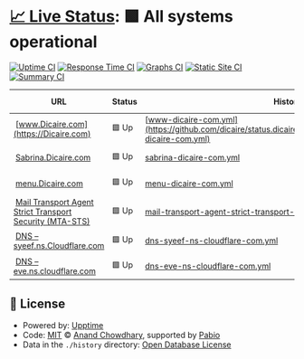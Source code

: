 # [📈 Live Status](https://status.dicaire.com): <!--live status--> **🟩 All systems operational**

[![Uptime CI](https://github.com/dicaire/status.dicaire.com/workflows/Uptime%20CI/badge.svg)](https://github.com/dicaire/status.dicaire.com/actions?query=workflow%3A%22Uptime+CI%22)
[![Response Time CI](https://github.com/dicaire/status.dicaire.com/workflows/Response%20Time%20CI/badge.svg)](https://github.com/dicaire/status.dicaire.com/actions?query=workflow%3A%22Response+Time+CI%22)
[![Graphs CI](https://github.com/dicaire/status.dicaire.com/workflows/Graphs%20CI/badge.svg)](https://github.com/dicaire/status.dicaire.com/actions?query=workflow%3A%22Graphs+CI%22)
[![Static Site CI](https://github.com/dicaire/status.dicaire.com/workflows/Static%20Site%20CI/badge.svg)](https://github.com/dicaire/status.dicaire.com/actions?query=workflow%3A%22Static+Site+CI%22)
[![Summary CI](https://github.com/dicaire/status.dicaire.com/workflows/Summary%20CI/badge.svg)](https://github.com/dicaire/status.dicaire.com/actions?query=workflow%3A%22Summary+CI%22)

<!--start: status pages-->
<!-- This summary is generated by Upptime (https://github.com/upptime/upptime) -->
<!-- Do not edit this manually, your changes will be overwritten -->
<!-- prettier-ignore -->
| URL | Status | History | Response Time | Uptime |
| --- | ------ | ------- | ------------- | ------ |
| <img alt="" src="https://Dicaire.com/favicon.png" height="13"> [www.Dicaire.com](https://Dicaire.com) | 🟩 Up | [www-dicaire-com.yml](https://github.com/dicaire/status.dicaire.com/commits/HEAD/history/www-dicaire-com.yml) | <details><summary><img alt="Response time graph" src="./graphs/www-dicaire-com/response-time-week.png" height="20"> 176ms</summary><br><a href="https://status.dicaire.com/history/www-dicaire-com"><img alt="Response time 170" src="https://img.shields.io/endpoint?url=https%3A%2F%2Fraw.githubusercontent.com%2Fdicaire%2Fstatus.dicaire.com%2FHEAD%2Fapi%2Fwww-dicaire-com%2Fresponse-time.json"></a><br><a href="https://status.dicaire.com/history/www-dicaire-com"><img alt="24-hour response time 105" src="https://img.shields.io/endpoint?url=https%3A%2F%2Fraw.githubusercontent.com%2Fdicaire%2Fstatus.dicaire.com%2FHEAD%2Fapi%2Fwww-dicaire-com%2Fresponse-time-day.json"></a><br><a href="https://status.dicaire.com/history/www-dicaire-com"><img alt="7-day response time 176" src="https://img.shields.io/endpoint?url=https%3A%2F%2Fraw.githubusercontent.com%2Fdicaire%2Fstatus.dicaire.com%2FHEAD%2Fapi%2Fwww-dicaire-com%2Fresponse-time-week.json"></a><br><a href="https://status.dicaire.com/history/www-dicaire-com"><img alt="30-day response time 170" src="https://img.shields.io/endpoint?url=https%3A%2F%2Fraw.githubusercontent.com%2Fdicaire%2Fstatus.dicaire.com%2FHEAD%2Fapi%2Fwww-dicaire-com%2Fresponse-time-month.json"></a><br><a href="https://status.dicaire.com/history/www-dicaire-com"><img alt="1-year response time 170" src="https://img.shields.io/endpoint?url=https%3A%2F%2Fraw.githubusercontent.com%2Fdicaire%2Fstatus.dicaire.com%2FHEAD%2Fapi%2Fwww-dicaire-com%2Fresponse-time-year.json"></a></details> | <details><summary><a href="https://status.dicaire.com/history/www-dicaire-com">100.00%</a></summary><a href="https://status.dicaire.com/history/www-dicaire-com"><img alt="All-time uptime 100.00%" src="https://img.shields.io/endpoint?url=https%3A%2F%2Fraw.githubusercontent.com%2Fdicaire%2Fstatus.dicaire.com%2FHEAD%2Fapi%2Fwww-dicaire-com%2Fuptime.json"></a><br><a href="https://status.dicaire.com/history/www-dicaire-com"><img alt="24-hour uptime 100.00%" src="https://img.shields.io/endpoint?url=https%3A%2F%2Fraw.githubusercontent.com%2Fdicaire%2Fstatus.dicaire.com%2FHEAD%2Fapi%2Fwww-dicaire-com%2Fuptime-day.json"></a><br><a href="https://status.dicaire.com/history/www-dicaire-com"><img alt="7-day uptime 100.00%" src="https://img.shields.io/endpoint?url=https%3A%2F%2Fraw.githubusercontent.com%2Fdicaire%2Fstatus.dicaire.com%2FHEAD%2Fapi%2Fwww-dicaire-com%2Fuptime-week.json"></a><br><a href="https://status.dicaire.com/history/www-dicaire-com"><img alt="30-day uptime 100.00%" src="https://img.shields.io/endpoint?url=https%3A%2F%2Fraw.githubusercontent.com%2Fdicaire%2Fstatus.dicaire.com%2FHEAD%2Fapi%2Fwww-dicaire-com%2Fuptime-month.json"></a><br><a href="https://status.dicaire.com/history/www-dicaire-com"><img alt="1-year uptime 100.00%" src="https://img.shields.io/endpoint?url=https%3A%2F%2Fraw.githubusercontent.com%2Fdicaire%2Fstatus.dicaire.com%2FHEAD%2Fapi%2Fwww-dicaire-com%2Fuptime-year.json"></a></details>
| <img alt="" src="https://icons.duckduckgo.com/ip3/sabrina.dicaire.com.ico" height="13"> [Sabrina.Dicaire.com](https://Sabrina.Dicaire.com) | 🟩 Up | [sabrina-dicaire-com.yml](https://github.com/dicaire/status.dicaire.com/commits/HEAD/history/sabrina-dicaire-com.yml) | <details><summary><img alt="Response time graph" src="./graphs/sabrina-dicaire-com/response-time-week.png" height="20"> 186ms</summary><br><a href="https://status.dicaire.com/history/sabrina-dicaire-com"><img alt="Response time 175" src="https://img.shields.io/endpoint?url=https%3A%2F%2Fraw.githubusercontent.com%2Fdicaire%2Fstatus.dicaire.com%2FHEAD%2Fapi%2Fsabrina-dicaire-com%2Fresponse-time.json"></a><br><a href="https://status.dicaire.com/history/sabrina-dicaire-com"><img alt="24-hour response time 157" src="https://img.shields.io/endpoint?url=https%3A%2F%2Fraw.githubusercontent.com%2Fdicaire%2Fstatus.dicaire.com%2FHEAD%2Fapi%2Fsabrina-dicaire-com%2Fresponse-time-day.json"></a><br><a href="https://status.dicaire.com/history/sabrina-dicaire-com"><img alt="7-day response time 186" src="https://img.shields.io/endpoint?url=https%3A%2F%2Fraw.githubusercontent.com%2Fdicaire%2Fstatus.dicaire.com%2FHEAD%2Fapi%2Fsabrina-dicaire-com%2Fresponse-time-week.json"></a><br><a href="https://status.dicaire.com/history/sabrina-dicaire-com"><img alt="30-day response time 175" src="https://img.shields.io/endpoint?url=https%3A%2F%2Fraw.githubusercontent.com%2Fdicaire%2Fstatus.dicaire.com%2FHEAD%2Fapi%2Fsabrina-dicaire-com%2Fresponse-time-month.json"></a><br><a href="https://status.dicaire.com/history/sabrina-dicaire-com"><img alt="1-year response time 175" src="https://img.shields.io/endpoint?url=https%3A%2F%2Fraw.githubusercontent.com%2Fdicaire%2Fstatus.dicaire.com%2FHEAD%2Fapi%2Fsabrina-dicaire-com%2Fresponse-time-year.json"></a></details> | <details><summary><a href="https://status.dicaire.com/history/sabrina-dicaire-com">100.00%</a></summary><a href="https://status.dicaire.com/history/sabrina-dicaire-com"><img alt="All-time uptime 100.00%" src="https://img.shields.io/endpoint?url=https%3A%2F%2Fraw.githubusercontent.com%2Fdicaire%2Fstatus.dicaire.com%2FHEAD%2Fapi%2Fsabrina-dicaire-com%2Fuptime.json"></a><br><a href="https://status.dicaire.com/history/sabrina-dicaire-com"><img alt="24-hour uptime 100.00%" src="https://img.shields.io/endpoint?url=https%3A%2F%2Fraw.githubusercontent.com%2Fdicaire%2Fstatus.dicaire.com%2FHEAD%2Fapi%2Fsabrina-dicaire-com%2Fuptime-day.json"></a><br><a href="https://status.dicaire.com/history/sabrina-dicaire-com"><img alt="7-day uptime 100.00%" src="https://img.shields.io/endpoint?url=https%3A%2F%2Fraw.githubusercontent.com%2Fdicaire%2Fstatus.dicaire.com%2FHEAD%2Fapi%2Fsabrina-dicaire-com%2Fuptime-week.json"></a><br><a href="https://status.dicaire.com/history/sabrina-dicaire-com"><img alt="30-day uptime 100.00%" src="https://img.shields.io/endpoint?url=https%3A%2F%2Fraw.githubusercontent.com%2Fdicaire%2Fstatus.dicaire.com%2FHEAD%2Fapi%2Fsabrina-dicaire-com%2Fuptime-month.json"></a><br><a href="https://status.dicaire.com/history/sabrina-dicaire-com"><img alt="1-year uptime 100.00%" src="https://img.shields.io/endpoint?url=https%3A%2F%2Fraw.githubusercontent.com%2Fdicaire%2Fstatus.dicaire.com%2FHEAD%2Fapi%2Fsabrina-dicaire-com%2Fuptime-year.json"></a></details>
| <img alt="" src="https://Dicaire.com/favicon.png" height="13"> [menu.Dicaire.com](https://menu.Dicaire.com) | 🟩 Up | [menu-dicaire-com.yml](https://github.com/dicaire/status.dicaire.com/commits/HEAD/history/menu-dicaire-com.yml) | <details><summary><img alt="Response time graph" src="./graphs/menu-dicaire-com/response-time-week.png" height="20"> 173ms</summary><br><a href="https://status.dicaire.com/history/menu-dicaire-com"><img alt="Response time 149" src="https://img.shields.io/endpoint?url=https%3A%2F%2Fraw.githubusercontent.com%2Fdicaire%2Fstatus.dicaire.com%2FHEAD%2Fapi%2Fmenu-dicaire-com%2Fresponse-time.json"></a><br><a href="https://status.dicaire.com/history/menu-dicaire-com"><img alt="24-hour response time 158" src="https://img.shields.io/endpoint?url=https%3A%2F%2Fraw.githubusercontent.com%2Fdicaire%2Fstatus.dicaire.com%2FHEAD%2Fapi%2Fmenu-dicaire-com%2Fresponse-time-day.json"></a><br><a href="https://status.dicaire.com/history/menu-dicaire-com"><img alt="7-day response time 173" src="https://img.shields.io/endpoint?url=https%3A%2F%2Fraw.githubusercontent.com%2Fdicaire%2Fstatus.dicaire.com%2FHEAD%2Fapi%2Fmenu-dicaire-com%2Fresponse-time-week.json"></a><br><a href="https://status.dicaire.com/history/menu-dicaire-com"><img alt="30-day response time 149" src="https://img.shields.io/endpoint?url=https%3A%2F%2Fraw.githubusercontent.com%2Fdicaire%2Fstatus.dicaire.com%2FHEAD%2Fapi%2Fmenu-dicaire-com%2Fresponse-time-month.json"></a><br><a href="https://status.dicaire.com/history/menu-dicaire-com"><img alt="1-year response time 149" src="https://img.shields.io/endpoint?url=https%3A%2F%2Fraw.githubusercontent.com%2Fdicaire%2Fstatus.dicaire.com%2FHEAD%2Fapi%2Fmenu-dicaire-com%2Fresponse-time-year.json"></a></details> | <details><summary><a href="https://status.dicaire.com/history/menu-dicaire-com">100.00%</a></summary><a href="https://status.dicaire.com/history/menu-dicaire-com"><img alt="All-time uptime 100.00%" src="https://img.shields.io/endpoint?url=https%3A%2F%2Fraw.githubusercontent.com%2Fdicaire%2Fstatus.dicaire.com%2FHEAD%2Fapi%2Fmenu-dicaire-com%2Fuptime.json"></a><br><a href="https://status.dicaire.com/history/menu-dicaire-com"><img alt="24-hour uptime 100.00%" src="https://img.shields.io/endpoint?url=https%3A%2F%2Fraw.githubusercontent.com%2Fdicaire%2Fstatus.dicaire.com%2FHEAD%2Fapi%2Fmenu-dicaire-com%2Fuptime-day.json"></a><br><a href="https://status.dicaire.com/history/menu-dicaire-com"><img alt="7-day uptime 100.00%" src="https://img.shields.io/endpoint?url=https%3A%2F%2Fraw.githubusercontent.com%2Fdicaire%2Fstatus.dicaire.com%2FHEAD%2Fapi%2Fmenu-dicaire-com%2Fuptime-week.json"></a><br><a href="https://status.dicaire.com/history/menu-dicaire-com"><img alt="30-day uptime 100.00%" src="https://img.shields.io/endpoint?url=https%3A%2F%2Fraw.githubusercontent.com%2Fdicaire%2Fstatus.dicaire.com%2FHEAD%2Fapi%2Fmenu-dicaire-com%2Fuptime-month.json"></a><br><a href="https://status.dicaire.com/history/menu-dicaire-com"><img alt="1-year uptime 100.00%" src="https://img.shields.io/endpoint?url=https%3A%2F%2Fraw.githubusercontent.com%2Fdicaire%2Fstatus.dicaire.com%2FHEAD%2Fapi%2Fmenu-dicaire-com%2Fuptime-year.json"></a></details>
| <img alt="" src="https://Dicaire.com/favicon.png" height="13"> [Mail Transport Agent Strict Transport Security (MTA-STS)](https:/mta-sts.dicaire.com) | 🟩 Up | [mail-transport-agent-strict-transport-security-mta-sts.yml](https://github.com/dicaire/status.dicaire.com/commits/HEAD/history/mail-transport-agent-strict-transport-security-mta-sts.yml) | <details><summary><img alt="Response time graph" src="./graphs/mail-transport-agent-strict-transport-security-mta-sts/response-time-week.png" height="20"> 149ms</summary><br><a href="https://status.dicaire.com/history/mail-transport-agent-strict-transport-security-mta-sts"><img alt="Response time 180" src="https://img.shields.io/endpoint?url=https%3A%2F%2Fraw.githubusercontent.com%2Fdicaire%2Fstatus.dicaire.com%2FHEAD%2Fapi%2Fmail-transport-agent-strict-transport-security-mta-sts%2Fresponse-time.json"></a><br><a href="https://status.dicaire.com/history/mail-transport-agent-strict-transport-security-mta-sts"><img alt="24-hour response time 142" src="https://img.shields.io/endpoint?url=https%3A%2F%2Fraw.githubusercontent.com%2Fdicaire%2Fstatus.dicaire.com%2FHEAD%2Fapi%2Fmail-transport-agent-strict-transport-security-mta-sts%2Fresponse-time-day.json"></a><br><a href="https://status.dicaire.com/history/mail-transport-agent-strict-transport-security-mta-sts"><img alt="7-day response time 149" src="https://img.shields.io/endpoint?url=https%3A%2F%2Fraw.githubusercontent.com%2Fdicaire%2Fstatus.dicaire.com%2FHEAD%2Fapi%2Fmail-transport-agent-strict-transport-security-mta-sts%2Fresponse-time-week.json"></a><br><a href="https://status.dicaire.com/history/mail-transport-agent-strict-transport-security-mta-sts"><img alt="30-day response time 180" src="https://img.shields.io/endpoint?url=https%3A%2F%2Fraw.githubusercontent.com%2Fdicaire%2Fstatus.dicaire.com%2FHEAD%2Fapi%2Fmail-transport-agent-strict-transport-security-mta-sts%2Fresponse-time-month.json"></a><br><a href="https://status.dicaire.com/history/mail-transport-agent-strict-transport-security-mta-sts"><img alt="1-year response time 180" src="https://img.shields.io/endpoint?url=https%3A%2F%2Fraw.githubusercontent.com%2Fdicaire%2Fstatus.dicaire.com%2FHEAD%2Fapi%2Fmail-transport-agent-strict-transport-security-mta-sts%2Fresponse-time-year.json"></a></details> | <details><summary><a href="https://status.dicaire.com/history/mail-transport-agent-strict-transport-security-mta-sts">100.00%</a></summary><a href="https://status.dicaire.com/history/mail-transport-agent-strict-transport-security-mta-sts"><img alt="All-time uptime 100.00%" src="https://img.shields.io/endpoint?url=https%3A%2F%2Fraw.githubusercontent.com%2Fdicaire%2Fstatus.dicaire.com%2FHEAD%2Fapi%2Fmail-transport-agent-strict-transport-security-mta-sts%2Fuptime.json"></a><br><a href="https://status.dicaire.com/history/mail-transport-agent-strict-transport-security-mta-sts"><img alt="24-hour uptime 100.00%" src="https://img.shields.io/endpoint?url=https%3A%2F%2Fraw.githubusercontent.com%2Fdicaire%2Fstatus.dicaire.com%2FHEAD%2Fapi%2Fmail-transport-agent-strict-transport-security-mta-sts%2Fuptime-day.json"></a><br><a href="https://status.dicaire.com/history/mail-transport-agent-strict-transport-security-mta-sts"><img alt="7-day uptime 100.00%" src="https://img.shields.io/endpoint?url=https%3A%2F%2Fraw.githubusercontent.com%2Fdicaire%2Fstatus.dicaire.com%2FHEAD%2Fapi%2Fmail-transport-agent-strict-transport-security-mta-sts%2Fuptime-week.json"></a><br><a href="https://status.dicaire.com/history/mail-transport-agent-strict-transport-security-mta-sts"><img alt="30-day uptime 100.00%" src="https://img.shields.io/endpoint?url=https%3A%2F%2Fraw.githubusercontent.com%2Fdicaire%2Fstatus.dicaire.com%2FHEAD%2Fapi%2Fmail-transport-agent-strict-transport-security-mta-sts%2Fuptime-month.json"></a><br><a href="https://status.dicaire.com/history/mail-transport-agent-strict-transport-security-mta-sts"><img alt="1-year uptime 100.00%" src="https://img.shields.io/endpoint?url=https%3A%2F%2Fraw.githubusercontent.com%2Fdicaire%2Fstatus.dicaire.com%2FHEAD%2Fapi%2Fmail-transport-agent-strict-transport-security-mta-sts%2Fuptime-year.json"></a></details>
| <img alt="" src="https://www.cloudflare.com/favicon.ico" height="13"> [DNS – syeef.ns.Cloudflare.com](syeef.ns.cloudflare.com) | 🟩 Up | [dns-syeef-ns-cloudflare-com.yml](https://github.com/dicaire/status.dicaire.com/commits/HEAD/history/dns-syeef-ns-cloudflare-com.yml) | <details><summary><img alt="Response time graph" src="./graphs/dns-syeef-ns-cloudflare-com/response-time-week.png" height="20"> 3ms</summary><br><a href="https://status.dicaire.com/history/dns-syeef-ns-cloudflare-com"><img alt="Response time 6" src="https://img.shields.io/endpoint?url=https%3A%2F%2Fraw.githubusercontent.com%2Fdicaire%2Fstatus.dicaire.com%2FHEAD%2Fapi%2Fdns-syeef-ns-cloudflare-com%2Fresponse-time.json"></a><br><a href="https://status.dicaire.com/history/dns-syeef-ns-cloudflare-com"><img alt="24-hour response time 2" src="https://img.shields.io/endpoint?url=https%3A%2F%2Fraw.githubusercontent.com%2Fdicaire%2Fstatus.dicaire.com%2FHEAD%2Fapi%2Fdns-syeef-ns-cloudflare-com%2Fresponse-time-day.json"></a><br><a href="https://status.dicaire.com/history/dns-syeef-ns-cloudflare-com"><img alt="7-day response time 3" src="https://img.shields.io/endpoint?url=https%3A%2F%2Fraw.githubusercontent.com%2Fdicaire%2Fstatus.dicaire.com%2FHEAD%2Fapi%2Fdns-syeef-ns-cloudflare-com%2Fresponse-time-week.json"></a><br><a href="https://status.dicaire.com/history/dns-syeef-ns-cloudflare-com"><img alt="30-day response time 6" src="https://img.shields.io/endpoint?url=https%3A%2F%2Fraw.githubusercontent.com%2Fdicaire%2Fstatus.dicaire.com%2FHEAD%2Fapi%2Fdns-syeef-ns-cloudflare-com%2Fresponse-time-month.json"></a><br><a href="https://status.dicaire.com/history/dns-syeef-ns-cloudflare-com"><img alt="1-year response time 6" src="https://img.shields.io/endpoint?url=https%3A%2F%2Fraw.githubusercontent.com%2Fdicaire%2Fstatus.dicaire.com%2FHEAD%2Fapi%2Fdns-syeef-ns-cloudflare-com%2Fresponse-time-year.json"></a></details> | <details><summary><a href="https://status.dicaire.com/history/dns-syeef-ns-cloudflare-com">100.00%</a></summary><a href="https://status.dicaire.com/history/dns-syeef-ns-cloudflare-com"><img alt="All-time uptime 100.00%" src="https://img.shields.io/endpoint?url=https%3A%2F%2Fraw.githubusercontent.com%2Fdicaire%2Fstatus.dicaire.com%2FHEAD%2Fapi%2Fdns-syeef-ns-cloudflare-com%2Fuptime.json"></a><br><a href="https://status.dicaire.com/history/dns-syeef-ns-cloudflare-com"><img alt="24-hour uptime 100.00%" src="https://img.shields.io/endpoint?url=https%3A%2F%2Fraw.githubusercontent.com%2Fdicaire%2Fstatus.dicaire.com%2FHEAD%2Fapi%2Fdns-syeef-ns-cloudflare-com%2Fuptime-day.json"></a><br><a href="https://status.dicaire.com/history/dns-syeef-ns-cloudflare-com"><img alt="7-day uptime 100.00%" src="https://img.shields.io/endpoint?url=https%3A%2F%2Fraw.githubusercontent.com%2Fdicaire%2Fstatus.dicaire.com%2FHEAD%2Fapi%2Fdns-syeef-ns-cloudflare-com%2Fuptime-week.json"></a><br><a href="https://status.dicaire.com/history/dns-syeef-ns-cloudflare-com"><img alt="30-day uptime 100.00%" src="https://img.shields.io/endpoint?url=https%3A%2F%2Fraw.githubusercontent.com%2Fdicaire%2Fstatus.dicaire.com%2FHEAD%2Fapi%2Fdns-syeef-ns-cloudflare-com%2Fuptime-month.json"></a><br><a href="https://status.dicaire.com/history/dns-syeef-ns-cloudflare-com"><img alt="1-year uptime 100.00%" src="https://img.shields.io/endpoint?url=https%3A%2F%2Fraw.githubusercontent.com%2Fdicaire%2Fstatus.dicaire.com%2FHEAD%2Fapi%2Fdns-syeef-ns-cloudflare-com%2Fuptime-year.json"></a></details>
| <img alt="" src="https://www.cloudflare.com/favicon.ico" height="13"> [DNS – eve.ns.cloudflare.com](eve.ns.cloudflare.com) | 🟩 Up | [dns-eve-ns-cloudflare-com.yml](https://github.com/dicaire/status.dicaire.com/commits/HEAD/history/dns-eve-ns-cloudflare-com.yml) | <details><summary><img alt="Response time graph" src="./graphs/dns-eve-ns-cloudflare-com/response-time-week.png" height="20"> 7ms</summary><br><a href="https://status.dicaire.com/history/dns-eve-ns-cloudflare-com"><img alt="Response time 6" src="https://img.shields.io/endpoint?url=https%3A%2F%2Fraw.githubusercontent.com%2Fdicaire%2Fstatus.dicaire.com%2FHEAD%2Fapi%2Fdns-eve-ns-cloudflare-com%2Fresponse-time.json"></a><br><a href="https://status.dicaire.com/history/dns-eve-ns-cloudflare-com"><img alt="24-hour response time 9" src="https://img.shields.io/endpoint?url=https%3A%2F%2Fraw.githubusercontent.com%2Fdicaire%2Fstatus.dicaire.com%2FHEAD%2Fapi%2Fdns-eve-ns-cloudflare-com%2Fresponse-time-day.json"></a><br><a href="https://status.dicaire.com/history/dns-eve-ns-cloudflare-com"><img alt="7-day response time 7" src="https://img.shields.io/endpoint?url=https%3A%2F%2Fraw.githubusercontent.com%2Fdicaire%2Fstatus.dicaire.com%2FHEAD%2Fapi%2Fdns-eve-ns-cloudflare-com%2Fresponse-time-week.json"></a><br><a href="https://status.dicaire.com/history/dns-eve-ns-cloudflare-com"><img alt="30-day response time 6" src="https://img.shields.io/endpoint?url=https%3A%2F%2Fraw.githubusercontent.com%2Fdicaire%2Fstatus.dicaire.com%2FHEAD%2Fapi%2Fdns-eve-ns-cloudflare-com%2Fresponse-time-month.json"></a><br><a href="https://status.dicaire.com/history/dns-eve-ns-cloudflare-com"><img alt="1-year response time 6" src="https://img.shields.io/endpoint?url=https%3A%2F%2Fraw.githubusercontent.com%2Fdicaire%2Fstatus.dicaire.com%2FHEAD%2Fapi%2Fdns-eve-ns-cloudflare-com%2Fresponse-time-year.json"></a></details> | <details><summary><a href="https://status.dicaire.com/history/dns-eve-ns-cloudflare-com">100.00%</a></summary><a href="https://status.dicaire.com/history/dns-eve-ns-cloudflare-com"><img alt="All-time uptime 100.00%" src="https://img.shields.io/endpoint?url=https%3A%2F%2Fraw.githubusercontent.com%2Fdicaire%2Fstatus.dicaire.com%2FHEAD%2Fapi%2Fdns-eve-ns-cloudflare-com%2Fuptime.json"></a><br><a href="https://status.dicaire.com/history/dns-eve-ns-cloudflare-com"><img alt="24-hour uptime 100.00%" src="https://img.shields.io/endpoint?url=https%3A%2F%2Fraw.githubusercontent.com%2Fdicaire%2Fstatus.dicaire.com%2FHEAD%2Fapi%2Fdns-eve-ns-cloudflare-com%2Fuptime-day.json"></a><br><a href="https://status.dicaire.com/history/dns-eve-ns-cloudflare-com"><img alt="7-day uptime 100.00%" src="https://img.shields.io/endpoint?url=https%3A%2F%2Fraw.githubusercontent.com%2Fdicaire%2Fstatus.dicaire.com%2FHEAD%2Fapi%2Fdns-eve-ns-cloudflare-com%2Fuptime-week.json"></a><br><a href="https://status.dicaire.com/history/dns-eve-ns-cloudflare-com"><img alt="30-day uptime 100.00%" src="https://img.shields.io/endpoint?url=https%3A%2F%2Fraw.githubusercontent.com%2Fdicaire%2Fstatus.dicaire.com%2FHEAD%2Fapi%2Fdns-eve-ns-cloudflare-com%2Fuptime-month.json"></a><br><a href="https://status.dicaire.com/history/dns-eve-ns-cloudflare-com"><img alt="1-year uptime 100.00%" src="https://img.shields.io/endpoint?url=https%3A%2F%2Fraw.githubusercontent.com%2Fdicaire%2Fstatus.dicaire.com%2FHEAD%2Fapi%2Fdns-eve-ns-cloudflare-com%2Fuptime-year.json"></a></details>

<!--end: status pages-->

## 📄 License

- Powered by: [Upptime](https://github.com/upptime/upptime)
- Code: [MIT](./LICENSE) © [Anand Chowdhary](https://anandchowdhary.com), supported by [Pabio](https://pabio.com)
- Data in the `./history` directory: [Open Database License](https://opendatacommons.org/licenses/odbl/1-0/)
